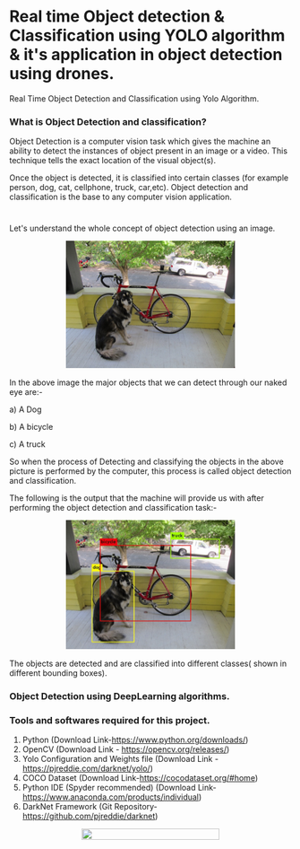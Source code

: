 # Real time Object detection & Classification using YOLO algorithm & it's application in object detection using drones.
Real Time Object Detection and Classification using Yolo Algorithm.
 
### What is Object Detection and classification?

Object Detection is a computer vision task which gives the machine an ability to detect the instances of object present in an image or a video. This technique tells the exact location of the visual object(s). 

Once the object is detected, it is classified into certain classes (for example person, dog, cat, cellphone, truck, car,etc). Object detection and classification is the base to any computer vision application. 
#

Let's understand the whole concept of object detection using an image.

<p align="center">
<img src="Readme/image.jpg" width=60% height=50%></p

In the above image the major objects that we can detect through our naked eye are:-

a) A Dog

b) A bicycle

c) A truck

So when the process of Detecting and classifying the objects in the above picture is performed by the computer, this process is called object detection and classification.

The following is the output that the machine will provide us with after performing the object detection and classification task:-

 <p align="center">
<img src="Readme/outputimage (2).png" width=60% height=50%></p>

The objects are detected and are classified into different classes( shown in different bounding boxes).

### Object Detection using DeepLearning algorithms.



         

### Tools and softwares required for this project.

1. Python (Download Link-https://www.python.org/downloads/)
2. OpenCV (Download Link - https://opencv.org/releases/)
3. Yolo Configuration and Weights file (Download Link - https://pjreddie.com/darknet/yolo/)
4. COCO Dataset (Download Link-https://cocodataset.org/#home)
5. Python IDE (Spyder recommended) (Download Link-https://www.anaconda.com/products/individual)
6. DarkNet Framework (Git Repository-https://github.com/pjreddie/darknet)

<p align="center">
<img src="outputs/videoplayback (1).gif" width=70% height=50%>
 </p>

